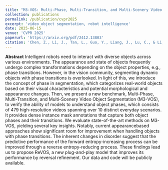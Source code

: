 ```yaml
---
title: "M3-VOS: Multi-Phase, Multi-Transition, and Multi-Scenery Video Object Segmentation"
collection: publications
permalink: /publication/cvpr2025
excerpt: 'video object segmentation, robot intelligence'
date: 2025-06-15
venue: 'CVPR 2025'
paperurl: 'https://arxiv.org/pdf/2412.13803'
citation: 'Chen, Z., Li, J., Tan, L., Guo, Y., Liang, J., Lu, C., & Li, Y.-L. (2025, June). M3-VOS: Multi-Phase, Multi-Transition, and Multi-Scenery Video Object Segmentation. Proceedings of the IEEE/CVF Conference on Computer Vision and Pattern Recognition (CVPR).'
---
```


**Abstract**
Intelligent robots need to interact with diverse objects across various environments. The appearance and state of objects frequently undergo complex transformations depending on the object properties, e.g., phase transitions. However, in the vision community, segmenting dynamic objects with phase transitions is overlooked. In light of this, we introduce the concept of phase in segmentation, which categorizes real-world objects based on their visual characteristics and potential morphological and appearance changes. Then, we present a new benchmark, Multi-Phase, Multi-Transition, and Multi-Scenery Video Object Segmentation (M3-VOS), to verify the ability of models to understand object phases, which consists of 479 high-resolution videos spanning over 10 distinct everyday scenarios. It provides dense instance mask annotations that capture both object phases and their transitions. We evaluate state-of-the-art methods on M3-VOS, yielding several key insights. Notably, current appearancebased approaches show significant room for improvement when handling objects with phase transitions. The inherent changes in disorder suggest that the predictive performance of the forward entropy-increasing process can be improved through a reverse entropy-reducing process. These findings lead us to propose ReVOS, a new plug-and-play model that improves its performance by reversal refinement. Our data and code will be publicly available.